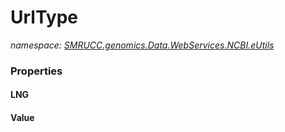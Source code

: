 ﻿# UrlType
_namespace: [SMRUCC.genomics.Data.WebServices.NCBI.eUtils](./index.md)_






### Properties

#### LNG

#### Value

